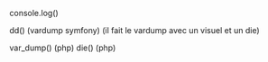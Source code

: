 console.log()

dd() (vardump symfony)
(il fait le vardump avec un visuel et un die)

var_dump() (php)
die() (php)